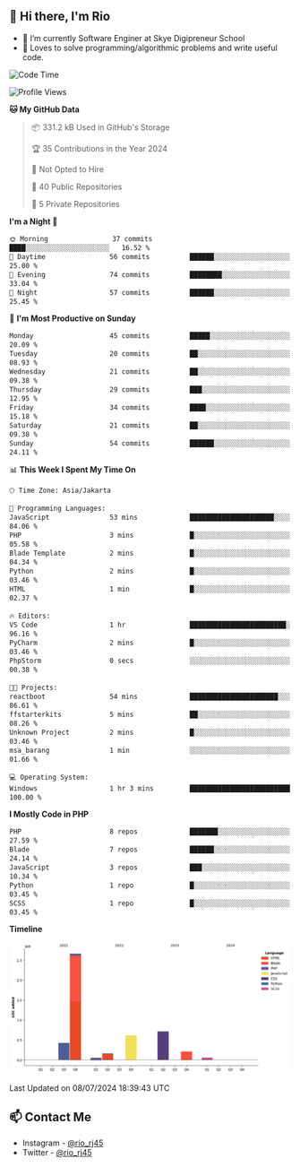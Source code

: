 ## 👋 Hi there, I'm Rio 

-  🔭 I’m currently Software Enginer at Skye Digipreneur School
-  💬 Loves to solve programming/algorithmic problems and write useful code.

<!--START_SECTION:waka-->
![Code Time](http://img.shields.io/badge/Code%20Time-1%2C082%20hrs%2040%20mins-blue)

![Profile Views](http://img.shields.io/badge/Profile%20Views-2-blue)

**🐱 My GitHub Data** 

> 📦 331.2 kB Used in GitHub's Storage 
 > 
> 🏆 35 Contributions in the Year 2024
 > 
> 🚫 Not Opted to Hire
 > 
> 📜 40 Public Repositories 
 > 
> 🔑 5 Private Repositories 
 > 
**I'm a Night 🦉** 

```text
🌞 Morning                37 commits          ████░░░░░░░░░░░░░░░░░░░░░   16.52 % 
🌆 Daytime                56 commits          ██████░░░░░░░░░░░░░░░░░░░   25.00 % 
🌃 Evening                74 commits          ████████░░░░░░░░░░░░░░░░░   33.04 % 
🌙 Night                  57 commits          ██████░░░░░░░░░░░░░░░░░░░   25.45 % 
```
📅 **I'm Most Productive on Sunday** 

```text
Monday                   45 commits          █████░░░░░░░░░░░░░░░░░░░░   20.09 % 
Tuesday                  20 commits          ██░░░░░░░░░░░░░░░░░░░░░░░   08.93 % 
Wednesday                21 commits          ██░░░░░░░░░░░░░░░░░░░░░░░   09.38 % 
Thursday                 29 commits          ███░░░░░░░░░░░░░░░░░░░░░░   12.95 % 
Friday                   34 commits          ████░░░░░░░░░░░░░░░░░░░░░   15.18 % 
Saturday                 21 commits          ██░░░░░░░░░░░░░░░░░░░░░░░   09.38 % 
Sunday                   54 commits          ██████░░░░░░░░░░░░░░░░░░░   24.11 % 
```


📊 **This Week I Spent My Time On** 

```text
🕑︎ Time Zone: Asia/Jakarta

💬 Programming Languages: 
JavaScript               53 mins             █████████████████████░░░░   84.06 % 
PHP                      3 mins              █░░░░░░░░░░░░░░░░░░░░░░░░   05.58 % 
Blade Template           2 mins              █░░░░░░░░░░░░░░░░░░░░░░░░   04.34 % 
Python                   2 mins              █░░░░░░░░░░░░░░░░░░░░░░░░   03.46 % 
HTML                     1 min               █░░░░░░░░░░░░░░░░░░░░░░░░   02.37 % 

🔥 Editors: 
VS Code                  1 hr                ████████████████████████░   96.16 % 
PyCharm                  2 mins              █░░░░░░░░░░░░░░░░░░░░░░░░   03.46 % 
PhpStorm                 0 secs              ░░░░░░░░░░░░░░░░░░░░░░░░░   00.38 % 

🐱‍💻 Projects: 
reactboot                54 mins             ██████████████████████░░░   86.61 % 
ffstarterkits            5 mins              ██░░░░░░░░░░░░░░░░░░░░░░░   08.26 % 
Unknown Project          2 mins              █░░░░░░░░░░░░░░░░░░░░░░░░   03.46 % 
msa_barang               1 min               ░░░░░░░░░░░░░░░░░░░░░░░░░   01.66 % 

💻 Operating System: 
Windows                  1 hr 3 mins         █████████████████████████   100.00 % 
```

**I Mostly Code in PHP** 

```text
PHP                      8 repos             ███████░░░░░░░░░░░░░░░░░░   27.59 % 
Blade                    7 repos             ██████░░░░░░░░░░░░░░░░░░░   24.14 % 
JavaScript               3 repos             ███░░░░░░░░░░░░░░░░░░░░░░   10.34 % 
Python                   1 repo              █░░░░░░░░░░░░░░░░░░░░░░░░   03.45 % 
SCSS                     1 repo              █░░░░░░░░░░░░░░░░░░░░░░░░   03.45 % 
```



**Timeline**

![Lines of Code chart](https://raw.githubusercontent.com/neushepa/neushepa/main/assets/bar_graph.png)


 Last Updated on 08/07/2024 18:39:43 UTC
<!--END_SECTION:waka-->

## 📫 Contact Me
- Instagram - [@rio_rj45](https://www.instagram.com/rio_rj45/)
- Twitter - [@rio_rj45](https://twitter.com/rio_rj45)
